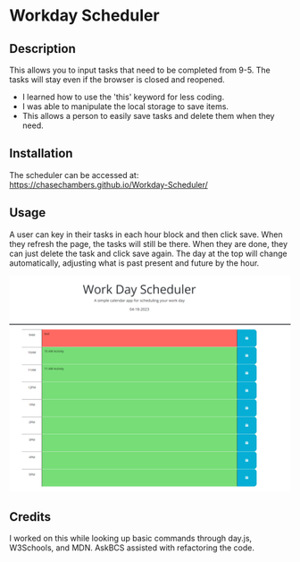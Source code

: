 # Workday Scheduler

## Description

This allows you to input tasks that need to be completed from 9-5. The tasks will stay even if the browser is closed and reopened.

- I learned how to use the 'this' keyword for less coding.
- I was able to manipulate the local storage to save items.
- This allows a person to easily save tasks and delete them when they need.


## Installation

The scheduler can be accessed at: https://chasechambers.github.io/Workday-Scheduler/

## Usage

A user can key in their tasks in each hour block and then click save. When they refresh the page, the tasks will still be there. When they are done, they can just delete the task and click save again. The day at the top will change automatically, adjusting what is past present and future by the hour.

![Screenshot](./Assets/images/scheduler%20screenshot.png)
## Credits

I worked on this while looking up basic commands through day.js, W3Schools, and MDN.
AskBCS assisted with refactoring the code.
